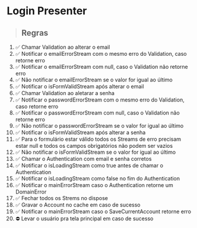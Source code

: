 # Login Presenter

> ## Regras
1.  ✅ Chamar Validation ao alterar o email
2.  ✅ Notificar o emailErrorStream com o mesmo erro do Validation, caso retorne erro
3.  ✅ Notificar o emailErrorStream com null, caso o Validation não retorne erro
4.  ✅ Não notificar o emailErrorStream se o valor for igual ao último
5.  ✅ Notificar o isFormValidStream após alterar o email
6.  ✅ Chamar Validation ao aletarar a senha
7.  ✅ Notificar o passwordErrorStream com o mesmo erro do Validation, caso retorne erro
8.  ✅ Notificar o passwordErrorStream com null, caso o Validation não retorne erro
9.  ✅ Não notificar o passwordErrorStream se o valor for igual ao último
10.  ✅ Notificar o isFormValidStream após alterar a senha
11.  ✅ Para o formulário estar válido todos os Streams de erro precisam estar null e todos os campos obrigatórios não podem ser vazios
12.  ✅ Não notificar o isFormValidStream se o valor for igual ao último
13.  ✅ Chamar o Authentication com email e senha corretos
14.  ✅ Notificar o isLoadingStream como true antes de chamar o Authentication
15.  ✅ Notificar o isLoadingStream como false no fim do Authentication
16.  ✅  Notificar o mainErrorStream caso o Authentication retorne um DomainError
17.  ✅ Fechar todos os Strems no dispose
18.  ✅ Gravar o Account no cache em caso de sucesso
19.  ✅ Notificar o mainErrorStream caso o SaveCurrentAccount retorne erro
20.  ⛔ Levar o usuário pra tela principal em caso de sucesso